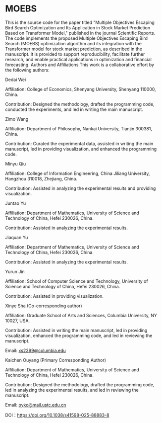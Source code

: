 # MOEBS
This is the source code for the paper titled "Multiple Objectives Escaping Bird Search Optimization and Its Application in Stock Market Prediction Based on Transformer Model," published in the journal Scientific Reports. The code implements the proposed Multiple Objectives Escaping Bird Search (MOEBS) optimization algorithm and its integration with the Transformer model for stock market prediction, as described in the manuscript. It is provided to support reproducibility, facilitate further research, and enable practical applications in optimization and financial forecasting. Authors and Affiliations This work is a collaborative effort by the following authors:

Dedai Wei

Affiliation: College of Economics, Shenyang University, Shenyang 110000, China.

Contribution: Designed the methodology, drafted the programming code, conducted the experiments, and led in writing the main manuscript.

Zimo Wang

Affiliation: Department of Philosophy, Nankai University, Tianjin 300381, China.

Contribution: Curated the experimental data, assisted in writing the main manuscript, led in providing visualization, and enhanced the programming code.

Minyu Qiu

Affiliation: College of Information Engineering, China Jiliang University, Hangzhou 310018, Zhejiang, China.

Contribution: Assisted in analyzing the experimental results and providing visualization.

Juntao Yu

Affiliation: Department of Mathematics, University of Science and Technology of China, Hefei 230026, China.

Contribution: Assisted in analyzing the experimental results.

Jiaquan Yu

Affiliation: Department of Mathematics, University of Science and Technology of China, Hefei 230026, China.

Contribution: Assisted in analyzing the experimental results.

Yurun Jin

Affiliation: School of Computer Science and Technology, University of Science and Technology of China, Hefei 230026, China.

Contribution: Assisted in providing visualization.

Xinye Sha (Co-corresponding author)

Affiliation: Graduate School of Arts and Sciences, Columbia University, NY 10027, USA.

Contribution: Assisted in writing the main manuscript, led in providing visualization, enhanced the programming code, and led in reviewing the manuscript.

Email: xs2399@columbia.edu

Kaichen Ouyang (Primary Corresponding Author)

Affiliation: Department of Mathematics, University of Science and Technology of China, Hefei 230026, China.

Contribution: Designed the methodology, drafted the programming code, led in analyzing the experimental results, and led in reviewing the manuscript.

Email: oykc@mail.ustc.edu.cn

DOI：https://doi.org/10.1038/s41598-025-88883-8
